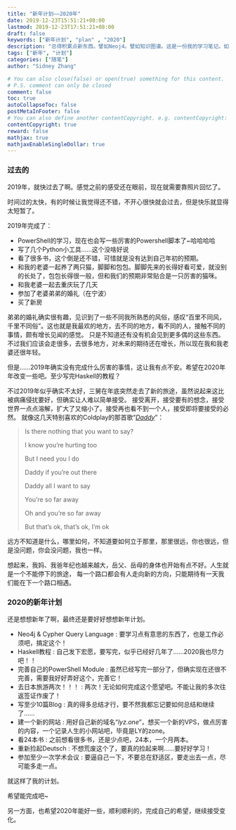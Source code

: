 ```yaml
---
title: "新年计划——2020年"
date: 2019-12-23T15:51:21+08:00
lastmod: 2019-12-23T17:51:21+08:00
draft: false
keywords: ["新年计划", "plan" , "2020"]
description: "总得积累点新东西。譬如Neoj4。譬如知识图谱。这是一份我的学习笔记。如有谬误还望海涵。"
tags: ["新年", "计划"]
categories: ["随笔"]
author: "Sidney Zhang"

# You can also close(false) or open(true) something for this content.
# P.S. comment can only be closed
comment: false
toc: true
autoCollapseToc: false
postMetaInFooter: false
# You can also define another contentCopyright. e.g. contentCopyright: "This is another copyright."
contentCopyright: true
reward: false
mathjax: true
mathjaxEnableSingleDollar: true
---
```


### 过去的

2019年，就快过去了啊。感觉之前的感受还在眼前，现在就需要靠照片回忆了。

时间过的太快，有的时候让我觉得还不错，不开心很快就会过去，但是快乐就显得太短暂了。

2019年完成了：

- PowerShell的学习，现在也会写一些厉害的Powershell脚本了~哈哈哈哈
- 写了几个Python小工具……这个没啥好说
- 看了很多书，这个倒是还不错，可惜就是没有达到自己年初的预期。
- 和我的老婆一起养了两只猫，脚脚和包包。脚脚先来的长得好看可爱，就没别的长处了，包包长得很一般，但和我们的预期非常贴合是一只厉害的猫咪。
- 和我老婆一起去重庆玩了几天
- 参加了老婆弟弟的婚礼（在宁波）
- 买了新房

弟弟的婚礼确实很有趣，见识到了一些不同我所熟悉的风俗，感叹“百里不同风，千里不同俗”。这也就是我最欢的地方，去不同的地方，看不同的人，接触不同的事情，颇有增长见闻的感觉。
只是不知道还有没有机会见到更多偶的这些东西。不过我们应该会走很多，去很多地方，对未来的期待还在增长，所以现在我和我老婆还很年轻。

但是……2019年确实没有完成什么厉害的事情，这让我有点不安。希望在2020年年改变一些吧。至少写完Haskell的教程？

不过2019年似乎确实不太好，三舅在年底突然走去了新的旅途，虽然说起来这比被病痛侵扰要好，但确实让人难以简单接受。
接受离开，接受要有的想念，接受世界一点点溶解，扩大了又缩小了。接受再也看不到一个人，接受即将要接受的必然。
就像这几天特别喜欢的Coldplay的那首歌“[_Daddy_](https://www.bilibili.com/video/av76475155)”：

> Is there nothing that you want to say?
> 
> I know you’re hurting too
> 
> But I need you I do
> 
> Daddy if you’re out there
> 
> Daddy all I want to say
> 
> You’re so far away
> 
> Oh and you’re so far away
> 
> But that’s ok, that’s ok, I’m ok

远方不知道是什么，哪里如何，不知道要如何立于那里，那里很远，你也很远，但是没问题，你会没问题，我也一样。

想起来，我妈、我爸年纪也越来越大，岳父、岳母的身体也开始有点不好。人生就是一个不能停下的旅途，
每一个路口都会有人走向新的方向，只能期待有一天我们能在下一个路口相遇。

### 2020的新年计划

还是想想新年了啊，最终还是要好好想想新年计划。

- Neo4j & Cypher Query Language : 要学习点有意思的东西了，也是工作必须吧，搞定这个！
- Haskell教程 : 自己发下宏愿，要写完，似乎已经好几年了……2020我也尽力吧！！
- 完善自己的PowerShell Module : 虽然已经写完一部分了，但确实现在还很不完善，需要我好好弄好这个，完善它！
- 去日本旅游两次！！！ : 两次！无论如何完成这个愿望吧。不能让我的多次往返签证作废了！
- 写至少10篇Blog : 真的得多总结才行，要不然我都忘记要如何总结和继续了……
- 建一个新的网站 : 用好自己新的域名“_lyz.one_”，想买一个新的VPS，做点厉害的内容，一个记录人生的小网站吧，毕竟是LY的zone。
- 看24本书 : 之前想看很多书，还是少点吧，24本，一个月两本。
- 重新捡起Deutsch : 不想荒废这个了，要真的捡起来啊……要好好学习！
- 参加至少一次学术会议 : 要逼自己一下，不要总在舒适区，要走出去一点，尽可能多走一点。

就这样了我的计划。

希望能完成吧~

另一方面，也希望2020年能好一些，顺利顺利的，完成自己的希望，继续接受变化。
